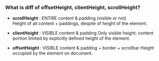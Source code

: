 ### What is diff of offsetHeight, clientHeight, scrollHeight?
- <strong>scrollHeight </strong>: ENTIRE  content & padding (visible or not)  
Height of all content + paddings, despite of height of the element.

- <strong>clientHeight </strong>: VISIBLE content & padding
Only visible height: content portion limited by explicitly defined height of the element.

- <strong> offsetHeight </strong>: VISIBLE content & padding + border + scrollbar
Height occupied by the element on document.